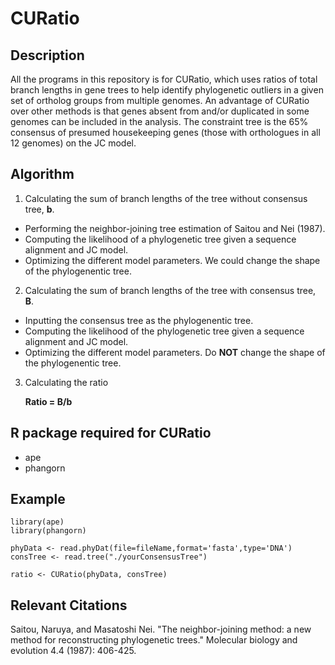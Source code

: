 # CURatio

## Description
All the programs in this repository is for CURatio, which uses ratios of total branch lengths in gene trees to help identify phylogenetic outliers in a given set of ortholog groups from multiple genomes. An advantage of CURatio over other methods is that genes absent from and/or duplicated in some genomes can be included in the analysis. The constraint tree is the 65% consensus of presumed housekeeping genes (those with orthologues in all 12 genomes) on the JC model.

## Algorithm
1. Calculating the sum of branch lengths of the tree without consensus tree, **b**.
  - Performing the neighbor-joining tree estimation of Saitou and Nei (1987).
  - Computing the likelihood of a phylogenetic tree given a sequence alignment and JC model.
  - Optimizing the different model parameters. We could change the shape of the phylogenentic tree.

2. Calculating the sum of branch lengths of the tree with consensus tree, **B**.
  - Inputting the consensus tree as the phylogenentic tree.
  - Computing the likelihood of the phylogenetic tree given a sequence alignment and JC model.
  - Optimizing the different model parameters. Do **NOT** change the shape of the phylogenentic tree.

3. Calculating the ratio 

      **Ratio = B/b**
      
## R package required for CURatio
* ape
* phangorn

## Example
```{r}
library(ape)
library(phangorn)

phyData <- read.phyDat(file=fileName,format='fasta',type='DNA')
consTree <- read.tree("./yourConsensusTree")

ratio <- CURatio(phyData, consTree)
```

## Relevant Citations
Saitou, Naruya, and Masatoshi Nei. "The neighbor-joining method: a new method for reconstructing phylogenetic trees." Molecular biology and evolution 4.4 (1987): 406-425.
